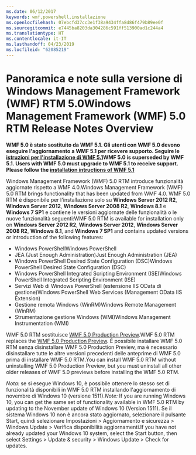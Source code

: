 ```yaml
---
ms.date: 06/12/2017
keywords: wmf,powershell,installazione
ms.openlocfilehash: 07ebcfd37cc3e1f38a9434ffa8d86f479b89ee0f
ms.sourcegitcommit: e7445ba8203da304286c591ff513900ad1c244a4
ms.translationtype: HT
ms.contentlocale: it-IT
ms.lasthandoff: 04/23/2019
ms.locfileid: "62085219"
---
```

# <a name="windows-management-framework-wmf-50-rtm-release-notes-overview"></a><span data-ttu-id="3e2ca-102">Panoramica e note sulla versione di Windows Management Framework (WMF) RTM 5.0</span><span class="sxs-lookup"><span data-stu-id="3e2ca-102">Windows Management Framework (WMF) 5.0 RTM Release Notes Overview</span></span>

<span data-ttu-id="3e2ca-103">**WMF 5.0 è stato sostituito da WMF 5.1. Gli utenti con WMF 5.0 devono eseguire l'aggiornamento a WMF 5.1 per ricevere supporto. Seguire le [istruzioni per l'installazione di WMF 5.1](../5.1/install-configure.md)**</span><span class="sxs-lookup"><span data-stu-id="3e2ca-103">**WMF 5.0 is superseded by WMF 5.1. Users with WMF 5.0 must upgrade to WMF 5.1 to receive support. Please follow the [installation intructions of WMF 5.1](../5.1/install-configure.md)**</span></span>

<span data-ttu-id="3e2ca-104">Windows Management Framework (WMF) 5.0 RTM introduce funzionalità aggiornate rispetto a WMF 4.0.</span><span class="sxs-lookup"><span data-stu-id="3e2ca-104">Windows Management Framework (WMF) 5.0 RTM brings functionality that has been updated from WMF 4.0.</span></span> <span data-ttu-id="3e2ca-105">WMF 5.0 RTM è disponibile per l'installazione solo su **Windows Server 2012 R2**, **Windows Server 2012**, **Windows Server 2008 R2**, **Windows 8.1** e **Windows 7 SP1** e contiene le versioni aggiornate delle funzionalità o le nuove funzionalità seguenti:</span><span class="sxs-lookup"><span data-stu-id="3e2ca-105">WMF 5.0 RTM is available for installation only on **Windows Server 2012 R2**, **Windows Server 2012**, **Windows Server 2008 R2**, **Windows 8.1**, and **Windows 7 SP1** and contains updated versions or introduction of the following features:</span></span>

- <span data-ttu-id="3e2ca-106">Windows PowerShell</span><span class="sxs-lookup"><span data-stu-id="3e2ca-106">Windows PowerShell</span></span>
- <span data-ttu-id="3e2ca-107">JEA (Just Enough Administration)</span><span class="sxs-lookup"><span data-stu-id="3e2ca-107">Just Enough Administration (JEA)</span></span>
- <span data-ttu-id="3e2ca-108">Windows PowerShell Desired State Configuration (DSC)</span><span class="sxs-lookup"><span data-stu-id="3e2ca-108">Windows PowerShell Desired State Configuration (DSC)</span></span>
- <span data-ttu-id="3e2ca-109">Windows PowerShell Integrated Scripting Environment (ISE)</span><span class="sxs-lookup"><span data-stu-id="3e2ca-109">Windows PowerShell Integrated Scripting Environment (ISE)</span></span>
- <span data-ttu-id="3e2ca-110">Servizi Web di Windows PowerShell (estensione IIS OData di gestione)</span><span class="sxs-lookup"><span data-stu-id="3e2ca-110">Windows PowerShell Web Services (Management OData IIS Extension)</span></span>
- <span data-ttu-id="3e2ca-111">Gestione remota Windows (WinRM)</span><span class="sxs-lookup"><span data-stu-id="3e2ca-111">Windows Remote Management (WinRM)</span></span>
- <span data-ttu-id="3e2ca-112">Strumentazione gestione Windows (WMI)</span><span class="sxs-lookup"><span data-stu-id="3e2ca-112">Windows Management Instrumentation (WMI)</span></span>

<span data-ttu-id="3e2ca-113">WMF 5.0 RTM sostituisce [WMF 5.0 Production Preview](http://blogs.msdn.com/b/powershell/archive/2015/08/31/windows-management-framework-5-0-production-preview-is-now-available.aspx).</span><span class="sxs-lookup"><span data-stu-id="3e2ca-113">WMF 5.0 RTM replaces the [WMF 5.0 Production Preview](http://blogs.msdn.com/b/powershell/archive/2015/08/31/windows-management-framework-5-0-production-preview-is-now-available.aspx).</span></span> <span data-ttu-id="3e2ca-114">È possibile installare WMF 5.0 RTM senza disinstallare WMF 5.0 Production Preview, ma è necessario disinstallare tutte le altre versioni precedenti delle anteprime di WMF 5.0 prima di installare WMF 5.0 RTM.</span><span class="sxs-lookup"><span data-stu-id="3e2ca-114">You can install WMF 5.0 RTM without uninstalling WMF 5.0 Production Preview, but you must uninstall all other older releases of WMF 5.0 previews before installing the WMF 5.0 RTM.</span></span>

<span data-ttu-id="3e2ca-115">*Nota:* se si esegue Windows 10, è possibile ottenere lo stesso set di funzionalità disponibili in WMF 5.0 RTM installando l'aggiornamento di novembre di Windows 10 (versione 1511).</span><span class="sxs-lookup"><span data-stu-id="3e2ca-115">*Note:* If you are running Windows 10, you can get the same set of functionality available in WMF 5.0 RTM by updating to the November update of Windows 10 (Version 1511).</span></span> <span data-ttu-id="3e2ca-116">Se il sistema Windows 10 non è ancora stato aggiornato, selezionare il pulsante Start, quindi selezionare Impostazioni > Aggiornamento e sicurezza > Windows Update > Verifica disponibilità aggiornamenti.</span><span class="sxs-lookup"><span data-stu-id="3e2ca-116">If you have not already updated your Windows 10 system, select the Start button, then select Settings > Update & security > Windows Update > Check for updates.</span></span>
